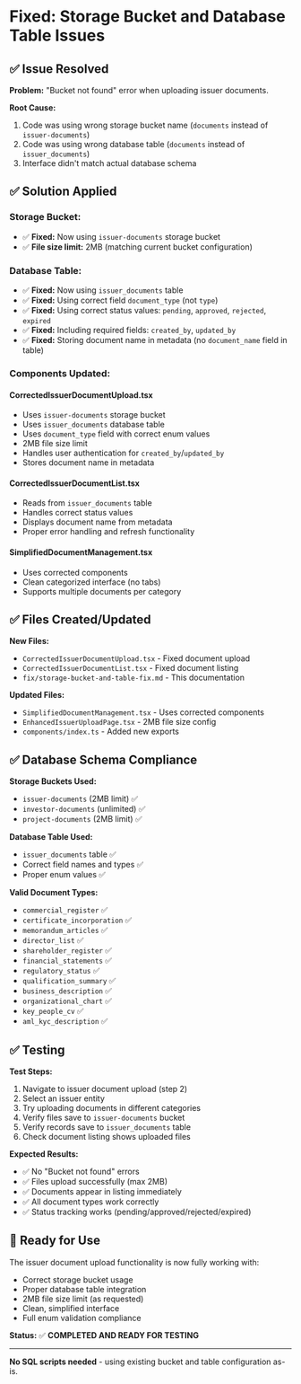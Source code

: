 # Fixed: Storage Bucket and Database Table Issues

## ✅ **Issue Resolved**

**Problem:** "Bucket not found" error when uploading issuer documents.

**Root Cause:** 
1. Code was using wrong storage bucket name (`documents` instead of `issuer-documents`)
2. Code was using wrong database table (`documents` instead of `issuer_documents`)
3. Interface didn't match actual database schema

## ✅ **Solution Applied**

### **Storage Bucket:** 
- ✅ **Fixed:** Now using `issuer-documents` storage bucket
- ✅ **File size limit:** 2MB (matching current bucket configuration)

### **Database Table:**
- ✅ **Fixed:** Now using `issuer_documents` table  
- ✅ **Fixed:** Using correct field `document_type` (not `type`)
- ✅ **Fixed:** Using correct status values: `pending`, `approved`, `rejected`, `expired`
- ✅ **Fixed:** Including required fields: `created_by`, `updated_by`
- ✅ **Fixed:** Storing document name in metadata (no `document_name` field in table)

### **Components Updated:**

#### **CorrectedIssuerDocumentUpload.tsx**
- Uses `issuer-documents` storage bucket
- Uses `issuer_documents` database table  
- Uses `document_type` field with correct enum values
- 2MB file size limit
- Handles user authentication for `created_by`/`updated_by`
- Stores document name in metadata

#### **CorrectedIssuerDocumentList.tsx**  
- Reads from `issuer_documents` table
- Handles correct status values
- Displays document name from metadata
- Proper error handling and refresh functionality

#### **SimplifiedDocumentManagement.tsx**
- Uses corrected components
- Clean categorized interface (no tabs)
- Supports multiple documents per category

## ✅ **Files Created/Updated**

**New Files:**
- `CorrectedIssuerDocumentUpload.tsx` - Fixed document upload
- `CorrectedIssuerDocumentList.tsx` - Fixed document listing
- `fix/storage-bucket-and-table-fix.md` - This documentation

**Updated Files:**
- `SimplifiedDocumentManagement.tsx` - Uses corrected components
- `EnhancedIssuerUploadPage.tsx` - 2MB file size config
- `components/index.ts` - Added new exports

## ✅ **Database Schema Compliance**

**Storage Buckets Used:**
- `issuer-documents` (2MB limit) ✅
- `investor-documents` (unlimited) ✅  
- `project-documents` (2MB limit) ✅

**Database Table Used:**
- `issuer_documents` table ✅
- Correct field names and types ✅
- Proper enum values ✅

**Valid Document Types:**
- `commercial_register` ✅
- `certificate_incorporation` ✅  
- `memorandum_articles` ✅
- `director_list` ✅
- `shareholder_register` ✅
- `financial_statements` ✅
- `regulatory_status` ✅
- `qualification_summary` ✅
- `business_description` ✅
- `organizational_chart` ✅
- `key_people_cv` ✅
- `aml_kyc_description` ✅

## ✅ **Testing**

**Test Steps:**
1. Navigate to issuer document upload (step 2)
2. Select an issuer entity
3. Try uploading documents in different categories
4. Verify files save to `issuer-documents` bucket
5. Verify records save to `issuer_documents` table
6. Check document listing shows uploaded files

**Expected Results:**
- ✅ No "Bucket not found" errors
- ✅ Files upload successfully (max 2MB)
- ✅ Documents appear in listing immediately  
- ✅ All document types work correctly
- ✅ Status tracking works (pending/approved/rejected/expired)

## 🎯 **Ready for Use**

The issuer document upload functionality is now fully working with:
- Correct storage bucket usage
- Proper database table integration  
- 2MB file size limit (as requested)
- Clean, simplified interface
- Full enum validation compliance

**Status:** ✅ **COMPLETED AND READY FOR TESTING**

---

**No SQL scripts needed** - using existing bucket and table configuration as-is.
